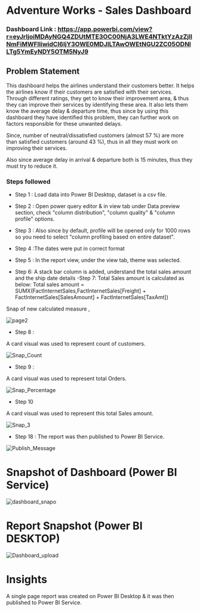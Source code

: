 # Adventure Works - Sales Dashboard

### Dashboard Link : https://app.powerbi.com/view?r=eyJrIjoiMDAyNGQ4ZDUtMTE3OC00NjA3LWE4NTktYzAzZjllNmFiMWFlIiwidCI6IjY3OWE0MDJlLTAwOWEtNGU2ZC05ODNlLTg5YmEyNDY5OTM5NyJ9

## Problem Statement

This dashboard helps the airlines understand their customers better. It helps the airlines know if their customers are satisfied with their services. Through different ratings, they get to know their improvement area, & thus they can improve their services by identifying these area. It also lets them know the average delay & departure time, thus since by using this dashboard they have identified this problem, they can further work on factors responsible for these unwanted delays.

Since, number of neutral/dissatisfied customers (almost 57 %) are more than satisfied customers (around 43 %), thus in all they must work on improving their services. 

Also since average delay in arrival & departure both is 15 minutes, thus they must try to reduce it.


### Steps followed 

- Step 1 : Load data into Power BI Desktop, dataset is a csv file.
- Step 2 : Open power query editor & in view tab under Data preview section, check "column distribution", "column quality" & "column profile" options.
- Step 3 : Also since by default, profile will be opened only for 1000 rows so you need to select "column profiling based on entire dataset".
- Step 4 :The dates were put in correct format
- Step 5 : In the report view, under the view tab, theme was selected.

- Step 6:  A stack bar column is added, understand the total sales amount and the ship date details
-Step 7:  Total Sales amount is calculated as below:
Total sales amount = SUMX(FactInternetSales,FactInternetSales[Freight] + FactInternetSales[SalesAmount] + FactInternetSales[TaxAmt])
  

        
Snap of new calculated measure ,

![page2](https://github.com/user-attachments/assets/6d333b26-5638-4cf3-b6ed-cf091075f8c4)

        
- Step 8 :
        
A card visual was used to represent count of customers.

![Snap_Count](https://github.com/user-attachments/assets/7e274b2b-8c25-4765-9246-9fcfea46044d)

        
 - Step 9 : 
 
 A card visual was used to represent total Orders.
 
 ![Snap_Percentage](https://github.com/user-attachments/assets/68669d8d-ee31-46df-96f4-cd8425e5f63a)

 
 - Step 10
    
 A card visual was used to represent this total Sales amount.
 
 
 ![Snap_3](https://github.com/user-attachments/assets/0d6a45dc-65fa-457a-813d-032d742b5b28)
 
 - Step 18 : The report was then published to Power BI Service.
 
 
![Publish_Message](https://github.com/user-attachments/assets/145a60bd-5115-40a6-9999-01a4da7fa709)

# Snapshot of Dashboard (Power BI Service)

![dashboard_snapo](https://github.com/user-attachments/assets/8f32e48d-c328-4a5c-b6fd-76fcc11c884c)

 
 # Report Snapshot (Power BI DESKTOP)

 
![Dashboard_upload](https://github.com/user-attachments/assets/a39ab31b-0d24-41e6-8bdd-664360045544)

# Insights

A single page report was created on Power BI Desktop & it was then published to Power BI Service.



